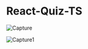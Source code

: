 # React-Quiz-TS

![Capture](https://github.com/KayChicken/React-Quiz/assets/105989236/fbc93b27-ea28-428a-bcf5-fd0064134dfb)

![Capture1](https://github.com/KayChicken/React-Quiz/assets/105989236/8c6aa0f4-d971-4f13-a8de-defefea8acc2)
